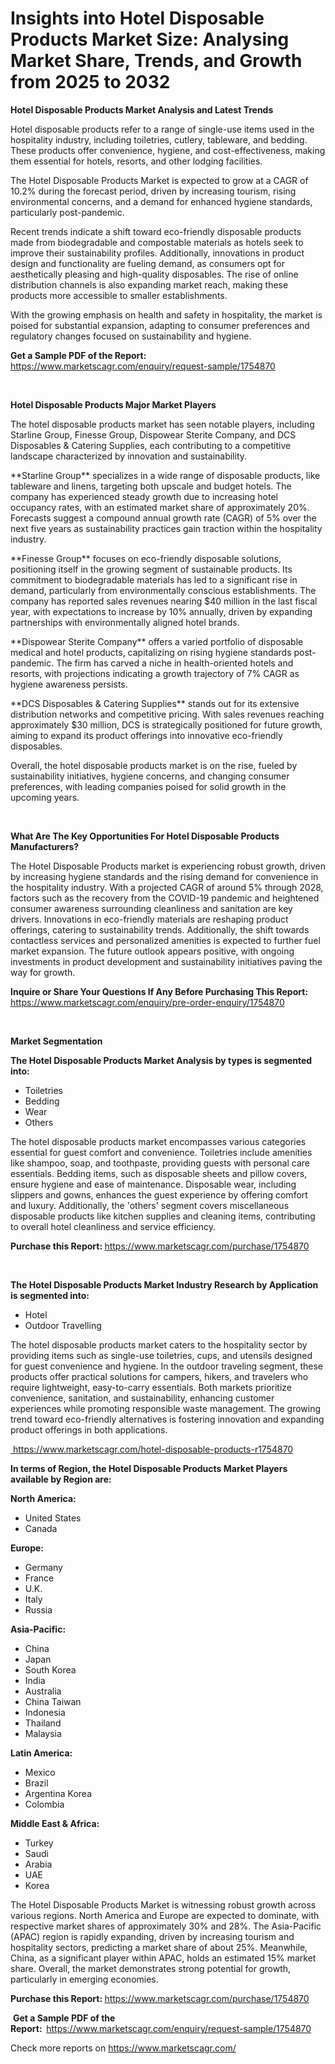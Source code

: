 <p><h1>Insights into Hotel Disposable Products Market Size: Analysing Market Share, Trends, and Growth from 2025 to 2032</h1></p><p><strong>Hotel Disposable Products Market Analysis and Latest Trends</strong></p>
<p><p>Hotel disposable products refer to a range of single-use items used in the hospitality industry, including toiletries, cutlery, tableware, and bedding. These products offer convenience, hygiene, and cost-effectiveness, making them essential for hotels, resorts, and other lodging facilities. </p><p>The Hotel Disposable Products Market is expected to grow at a CAGR of 10.2% during the forecast period, driven by increasing tourism, rising environmental concerns, and a demand for enhanced hygiene standards, particularly post-pandemic. </p><p>Recent trends indicate a shift toward eco-friendly disposable products made from biodegradable and compostable materials as hotels seek to improve their sustainability profiles. Additionally, innovations in product design and functionality are fueling demand, as consumers opt for aesthetically pleasing and high-quality disposables. The rise of online distribution channels is also expanding market reach, making these products more accessible to smaller establishments.</p><p>With the growing emphasis on health and safety in hospitality, the market is poised for substantial expansion, adapting to consumer preferences and regulatory changes focused on sustainability and hygiene.</p></p>
<p><strong>Get a Sample PDF of the Report:&nbsp;</strong> <a href="https://www.marketscagr.com/enquiry/request-sample/1754870?utm_campaign=2111&utm_medium=2&utm_source=Github&utm_content=ia&utm_term=07022025&utm_id=hotel-disposable-products">https://www.marketscagr.com/enquiry/request-sample/1754870</a></p>
<p>&nbsp;</p>
<p><strong>Hotel Disposable Products Major Market Players</strong></p>
<p><p>The hotel disposable products market has seen notable players, including Starline Group, Finesse Group, Dispowear Sterite Company, and DCS Disposables & Catering Supplies, each contributing to a competitive landscape characterized by innovation and sustainability.</p><p>**Starline Group** specializes in a wide range of disposable products, like tableware and linens, targeting both upscale and budget hotels. The company has experienced steady growth due to increasing hotel occupancy rates, with an estimated market share of approximately 20%. Forecasts suggest a compound annual growth rate (CAGR) of 5% over the next five years as sustainability practices gain traction within the hospitality industry.</p><p>**Finesse Group** focuses on eco-friendly disposable solutions, positioning itself in the growing segment of sustainable products. Its commitment to biodegradable materials has led to a significant rise in demand, particularly from environmentally conscious establishments. The company has reported sales revenues nearing $40 million in the last fiscal year, with expectations to increase by 10% annually, driven by expanding partnerships with environmentally aligned hotel brands.</p><p>**Dispowear Sterite Company** offers a varied portfolio of disposable medical and hotel products, capitalizing on rising hygiene standards post-pandemic. The firm has carved a niche in health-oriented hotels and resorts, with projections indicating a growth trajectory of 7% CAGR as hygiene awareness persists.</p><p>**DCS Disposables & Catering Supplies** stands out for its extensive distribution networks and competitive pricing. With sales revenues reaching approximately $30 million, DCS is strategically positioned for future growth, aiming to expand its product offerings into innovative eco-friendly disposables. </p><p>Overall, the hotel disposable products market is on the rise, fueled by sustainability initiatives, hygiene concerns, and changing consumer preferences, with leading companies poised for solid growth in the upcoming years.</p></p>
<p>&nbsp;</p>
<p><strong>What Are The Key Opportunities For Hotel Disposable Products Manufacturers?</strong></p>
<p><p>The Hotel Disposable Products market is experiencing robust growth, driven by increasing hygiene standards and the rising demand for convenience in the hospitality industry. With a projected CAGR of around 5% through 2028, factors such as the recovery from the COVID-19 pandemic and heightened consumer awareness surrounding cleanliness and sanitation are key drivers. Innovations in eco-friendly materials are reshaping product offerings, catering to sustainability trends. Additionally, the shift towards contactless services and personalized amenities is expected to further fuel market expansion. The future outlook appears positive, with ongoing investments in product development and sustainability initiatives paving the way for growth.</p></p>
<p><strong>Inquire or Share Your Questions If Any Before Purchasing This Report:</strong> <a href="https://www.marketscagr.com/enquiry/pre-order-enquiry/1754870?utm_campaign=2111&utm_medium=2&utm_source=Github&utm_content=ia&utm_term=07022025&utm_id=hotel-disposable-products">https://www.marketscagr.com/enquiry/pre-order-enquiry/1754870</a></p>
<p>&nbsp;</p>
<p><strong>Market Segmentation</strong></p>
<p><strong>The Hotel Disposable Products Market Analysis by types is segmented into:</strong></p>
<p><ul><li>Toiletries</li><li>Bedding</li><li>Wear</li><li>Others</li></ul></p>
<p><p>The hotel disposable products market encompasses various categories essential for guest comfort and convenience. Toiletries include amenities like shampoo, soap, and toothpaste, providing guests with personal care essentials. Bedding items, such as disposable sheets and pillow covers, ensure hygiene and ease of maintenance. Disposable wear, including slippers and gowns, enhances the guest experience by offering comfort and luxury. Additionally, the 'others' segment covers miscellaneous disposable products like kitchen supplies and cleaning items, contributing to overall hotel cleanliness and service efficiency.</p></p>
<p><strong>Purchase this Report:&nbsp;</strong><a href="https://www.marketscagr.com/purchase/1754870?utm_campaign=2111&utm_medium=2&utm_source=Github&utm_content=ia&utm_term=07022025&utm_id=hotel-disposable-products">https://www.marketscagr.com/purchase/1754870</a></p>
<p>&nbsp;</p>
<p><strong>The Hotel Disposable Products Market Industry Research by Application is segmented into:</strong></p>
<p><ul><li>Hotel</li><li>Outdoor Travelling</li></ul></p>
<p><p>The hotel disposable products market caters to the hospitality sector by providing items such as single-use toiletries, cups, and utensils designed for guest convenience and hygiene. In the outdoor traveling segment, these products offer practical solutions for campers, hikers, and travelers who require lightweight, easy-to-carry essentials. Both markets prioritize convenience, sanitation, and sustainability, enhancing customer experiences while promoting responsible waste management. The growing trend toward eco-friendly alternatives is fostering innovation and expanding product offerings in both applications.</p></p>
<p><a href="https://www.marketscagr.com/hotel-disposable-products-r1754870?utm_campaign=2111&utm_medium=2&utm_source=Github&utm_content=ia&utm_term=07022025&utm_id=hotel-disposable-products">&nbsp;https://www.marketscagr.com/hotel-disposable-products-r1754870</a></p>
<p><strong>In terms of Region, the Hotel Disposable Products Market Players available by Region are:</strong></p>
<p>
    <p> <strong> North America: </strong>
        <ul>
            <li>United States</li>
            <li>Canada</li>
        </ul>
        </p> 
    <p> <strong> Europe: </strong>
        <ul>
            <li>Germany</li>
            <li>France</li>
            <li>U.K.</li>
            <li>Italy</li>
            <li>Russia</li>
        </ul>
        </p> 
    <p> <strong> Asia-Pacific: </strong>
        <ul>
            <li>China</li>
            <li>Japan</li>
            <li>South Korea</li>
            <li>India</li>
            <li>Australia</li>
            <li>China Taiwan</li>
            <li>Indonesia</li>
            <li>Thailand</li>
            <li>Malaysia</li>
        </ul>
        </p> 
    <p> <strong> Latin America: </strong>
        <ul>
            <li>Mexico</li>
            <li>Brazil</li>
            <li>Argentina Korea</li>
            <li>Colombia</li>
        </ul>
        </p> 
    <p> <strong> Middle East & Africa: </strong>
        <ul>
            <li>Turkey</li>
            <li>Saudi</li>
            <li>Arabia</li>
            <li>UAE</li>
            <li>Korea</li>
        </ul>
    </p>
    </p>
<p><p>The Hotel Disposable Products Market is witnessing robust growth across various regions. North America and Europe are expected to dominate, with respective market shares of approximately 30% and 28%. The Asia-Pacific (APAC) region is rapidly expanding, driven by increasing tourism and hospitality sectors, predicting a market share of about 25%. Meanwhile, China, as a significant player within APAC, holds an estimated 15% market share. Overall, the market demonstrates strong potential for growth, particularly in emerging economies.</p></p>
<p><strong>Purchase this Report: </strong><a href="https://www.marketscagr.com/purchase/1754870?utm_campaign=2111&utm_medium=2&utm_source=Github&utm_content=ia&utm_term=07022025&utm_id=hotel-disposable-products">https://www.marketscagr.com/purchase/1754870</a></p>
<p>&nbsp;<strong>Get a Sample PDF of the Report:&nbsp;&nbsp;</strong><a href="https://www.marketscagr.com/enquiry/request-sample/1754870?utm_campaign=2111&utm_medium=2&utm_source=Github&utm_content=ia&utm_term=07022025&utm_id=hotel-disposable-products">https://www.marketscagr.com/enquiry/request-sample/1754870</a></p>
<p><strong></strong></p>
<p>Check more reports on <a href="https://www.marketscagr.com/?utm_campaign=2111&utm_medium=2&utm_source=Github&utm_content=ia&utm_term=07022025&utm_id=hotel-disposable-products">https://www.marketscagr.com/</a></p>